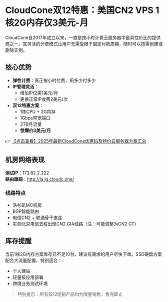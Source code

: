 # CloudCone双12特惠：美国CN2 VPS 1核2G内存仅3美元-月

CloudCone自2017年成立以来，一直是按小时计费云服务器中最具性价比的提供商之一。其灵活的计费模式让用户无需受限于固定付款周期，随时可以按需创建或删除实例。

## 核心优势
- **弹性计费**：真正按小时付费，用多少付多少
- **IP管理灵活**：  
  - 增加IP仅需1美元/月  
  - 更换正常IP收费2美元/次
- **双12特惠方案**：  
  - 1核CPU + 2G内存  
  - 1Gbps带宽端口  
  - 3TB月流量  
  - **惊爆价3美元/月**

👉 [【点击查看】2025年最新CloudCone优惠码及特价云服务器方案汇总](https://bit.ly/Cloudcone)

## 机房网络表现
**测试IP**：173.82.2.222  
**路由跟踪**：http://la.lg.cloudc.one/

### 线路特点
- 洛杉矶MC机房
- BGP智能路由
- 电信CN2 + 联通骨干直连
- 实测北京电信去程出现CN2 GIA线路（注：可能调整为CN2 GT）

## 库存提醒
当前1核2G内存方案库存已不足10台，建议有需求的用户尽快下单。SSD硬盘方案配合大流量配置，特别适合：
- 个人建站
- 轻量级应用部署
- 跨境业务测试环境

> 特别提示：所有双12促销产品均为限量销售，售完即止